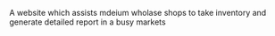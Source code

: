 A website which assists mdeium wholase shops to take inventory and generate detailed report in a busy markets
